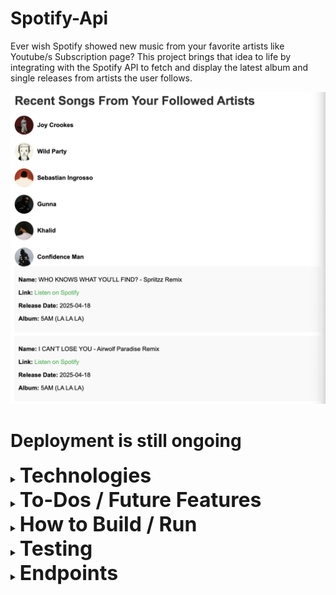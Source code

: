 # Spotify-Api
Ever wish Spotify showed new music from your favorite artists like Youtube/s Subscription page? This project brings that idea to life by integrating with the Spotify API to fetch and display the latest album and single releases from artists the user follows.

![Screenshot of the project](assets/README.png)

# Deployment is still ongoing

<details>
  <summary><strong style="font-size: 32px;">Technologies</strong></summary>

 - Python 3.9
 - JavaScript
 - HTML
 - Docker 
 - FastAPI
 - GitHub Actions 

</details>

<details>
  <summary><strong style="font-size: 32px;">To-Dos / Future Features</strong></summary>

 - Implement filter buttons to sort songs by artist and release date
 - Implement log out endpoint
 - Modify UI to display album cover for songs

</details>

<details>
  <summary><strong style="font-size: 32px;">How to Build / Run</strong></summary>

1. Turn on Docker Desktop 
2. Clone repository and navigate to it:
    ```sh
    git clone https://github.com/"GIT_USERNAME"/spotify-api.git
    ```

3. Create an `.env` file based on the `.env.example` file.

4. Build and run the docker container
    ```sh
    docker  compose up --build
    ```

5. Follow the link to login w/ your spotify account and grant authorization to the API
    ```sh
    http://localhost:8888/login
    ```
</details>

<details>
  <summary><strong style="font-size: 32px;">Testing</strong></summary>

 - Run `pytest test_main.py` to start tests locally
 - There is a CI workflow established for test automation

</details>

<details>
  <summary><strong style="font-size: 32px;">Endpoints </strong></summary>

###  Login 
- **URL**: `http://localhost:8888/login`
- **Method**: `GET`
- **Description**: The login endpoint prompts the user for their Spotify login. If successful, it will then prompt the user to grant authorization access to the application through the OAuth protocol.
- **Response**: 
  - **Success**: Redirects to `http://localhost:8888/callback`
  - **Error**: Returns an error message if authentication fails.

</details>

